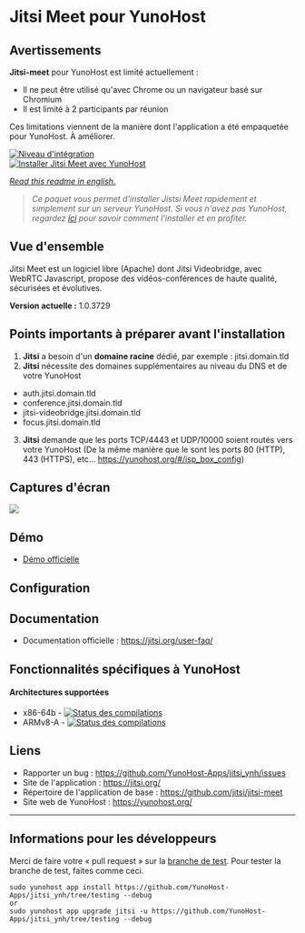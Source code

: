 # Jitsi Meet pour YunoHost

## Avertissements

**Jitsi-meet** pour YunoHost est limité actuellement :
  * Il ne peut être utilisé qu'avec Chrome ou un navigateur basé sur Chromium
  * Il est limité à 2 participants par réunion

Ces limitations viennent de la manière dont l'application a été empaquetée pour YunoHost. À améliorer.

[![Niveau d'intégration](https://dash.yunohost.org/integration/jitsi.svg)](https://dash.yunohost.org/appci/app/jitsi)  
[![Installer Jitsi Meet avec YunoHost](https://install-app.yunohost.org/install-with-yunohost.png)](https://install-app.yunohost.org/?app=jitsi)

*[Read this readme in english.](./README.md)*
> *Ce paquet vous permet d'installer Jistsi Meet rapidement et simplement sur un serveur YunoHost. 
Si vous n'avez pas YunoHost, regardez [ici](https://yunohost.org/#/install) pour savoir comment l'installer et en profiter.*

## Vue d'ensemble

Jitsi Meet est un logiciel libre (Apache) dont Jitsi Videobridge, avec WebRTC Javascript, propose des vidéos-conférences de haute qualité, sécurisées et évolutives.

**Version actuelle :** 1.0.3729

## Points importants à préparer avant l'installation

1. **Jitsi** a besoin d'un **domaine racine** dédié, par exemple : jitsi.domain.tld
2. **Jitsi** nécessite des domaines supplémentaires au niveau du DNS et de votre YunoHost
  * auth.jitsi.domain.tld
  * conference.jitsi.domain.tld
  * jitsi-videobridge.jitsi.domain.tld
  * focus.jitsi.domain.tld
3. **Jitsi** demande que les ports TCP/4443 et UDP/10000 soient routés vers votre YunoHost (De la même manière que le sont les ports 80 (HTTP), 443 (HTTPS), etc... https://yunohost.org/#/isp_box_config)

## Captures d'écran

![](https://jitsi.org/wp-content/uploads/2018/08/brady-bunch-stand-up-1024x632.jpg)

## Démo

* [Démo officielle](https://meet.jit.si/)

## Configuration


## Documentation

 * Documentation officielle : https://jitsi.org/user-faq/

## Fonctionnalités spécifiques à YunoHost

#### Architectures supportées

* x86-64b - [![Status des compilations](https://ci-apps.yunohost.org/ci/logs/jitsi%20%28Apps%29.svg)](https://ci-apps.yunohost.org/ci/apps/jitsi/)
* ARMv8-A - [![Status des compilations](https://ci-apps-arm.yunohost.org/ci/logs/jitsi%20%28Apps%29.svg)](https://ci-apps-arm.yunohost.org/ci/apps/jitsi/)

## Liens

 * Rapporter un bug : https://github.com/YunoHost-Apps/jitsi_ynh/issues
 * Site de l'application : https://jitsi.org/
 * Répertoire de l'application de base : https://github.com/jitsi/jitsi-meet
 * Site web de YunoHost : https://yunohost.org/

---
Informations pour les développeurs 
----------------

Merci de faire votre « pull request » sur la [branche de test](https://github.com/YunoHost-Apps/jitsi_ynh/tree/testing).
Pour tester la branche de test, faites comme ceci.
```
sudo yunohost app install https://github.com/YunoHost-Apps/jitsi_ynh/tree/testing --debug
or
sudo yunohost app upgrade jitsi -u https://github.com/YunoHost-Apps/jitsi_ynh/tree/testing --debug
```
